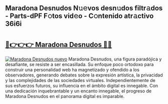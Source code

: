 ## Maradona Desnudos N𝚞𝚎vos desn𝚞dos filtr𝚊dos - Parts-dPF F𝚘tos vid𝚎o - C𝚘ntenido atr𝚊ctivo 36i6i

# <h2><a href="http://mb5bl3t.tromn.icu/?c=Maradona+Desnudos">🔗👉👉👉 Maradona Desnudos 🔗🔗</a></h2>

[![Maradona Desnudos nuevo](https://i.imgur.com/pEAQMta.gif)](http://mb5bl3t.tromn.icu/?c=Maradona+Desnudos)
Maradona Desnudos, una figura paradójica y desafiante, se resiste a ser encasillada. Su enfoque poco ortodoxo para construir una personalidad web ha magnetizado y ofendido a los observadores, generando debates sobre la expresión artística, la privacidad y las complejidades de las sociedades virtuales. Independientemente de sus esfuerzos futuros, su influencia en el ámbito digital es innegable. Con una dedicación inquebrantable y un encanto innegable, el progreso de Maradona Desnudos en el panorama digital es imparable.
